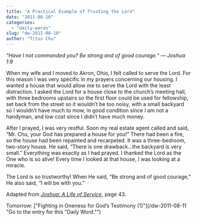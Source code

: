 ```yaml
---
title: "A Practical Example of Trusting the Lord"
date: "2011-08-10"
categories: 
  - "daily-words"
slug: "dw-2011-08-10"
author: "Titus Chu"
---
```


_“Have I not commanded you? Be strong and of good courage.” — Joshua 1:9_

When my wife and I moved to Akron, Ohio, I felt called to serve the Lord. For this reason I was very specific in my prayers concerning our housing. I wanted a house that would allow me to serve the Lord with the least distraction. I asked the Lord for a house close to the church’s meeting hall, with three bedrooms upstairs so the first floor could be used for fellowship, set back from the street so it wouldn’t be too noisy, with a small backyard so I wouldn’t have much to mow, in good condition since I am not a handyman, and low cost since I didn’t have much money.

After I prayed, I was very restful. Soon my real estate agent called and said, “Mr. Chu, your God has prepared a house for you!” There had been a fire, so the house had been repainted and recarpeted. It was a three-bedroom, two-story house. He said, “There is one drawback...the backyard is very small.” Everything was exactly as I had prayed. I thanked the Lord as the One who is so alive! Every time I looked at that house, I was looking at a miracle.

The Lord is so trustworthy! When He said, “Be strong and of good courage,” He also said, “I will be with you.”

Adapted from _[Joshua: A Life of Service,](/book-joshua "Go to the listing for this book.")_ page 43.

Tomorrow: ["Fighting in Oneness for God’s Testimony (1)"](/dw-2011-08-11 "Go to the entry for this "Daily Word."")
